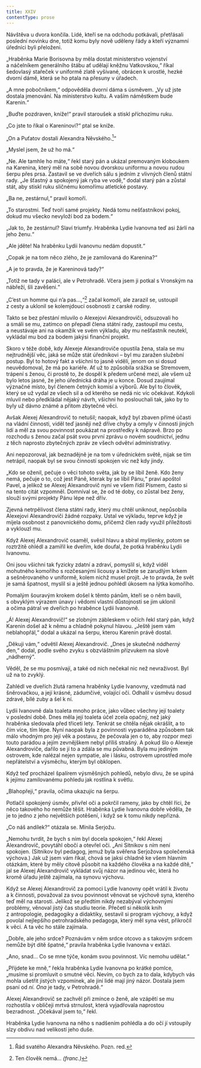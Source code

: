 ```yaml
---
title: XXIV
contentType: prose
---
```


Návštěva u dvora končila. Lidé, kteří se na odchodu potkávali, přetřásali poslední novinku dne, totiž komu byly nově uděleny řády a kteří významní úředníci byli přeloženi.

„Hraběnka Marie Borisovna by měla dostat ministerstvo vojenství a náčelníkem generálního štábu ať udělají kněžnu Vatkovskou,“ říkal šedovlasý stařeček v uniformě zlatě vyšívané, obrácen k urostlé, hezké dvorní dámě, která se ho ptala na přesuny v úřadech.

„A mne pobočníkem,“ odpověděla dvorní dáma s úsměvem. „Vy už jste dostala jmenování. Na ministerstvo kultu. A vaším náměstkem bude Karenin.“

„Buďte pozdraven, kníže!“ pravil staroušek a stiskl příchozímu ruku.

„Co jste to říkal o Kareninovi?“ ptal se kníže.

„On a Puťatov dostali Alexandra Něvského.[^6]“

„Myslel jsem, že už ho má.“

„Ne. Ale tamhle ho máte,“ řekl starý pán a ukázal premovaným kloboukem na Karenina, který měl na sobě novou dvorskou uniformu a novou rudou šerpu přes prsa. Zastavil se ve dveřích sálu s jedním z vlivných členů státní rady. „Je šťastný a spokojený jak ryba ve vodě,“ dodal starý pán a zůstal stát, aby stiskl ruku sličnému komořímu atletické postavy.

„Ba ne, zestárnul,“ pravil komoří.

„To starostmi. Teď tvoří samé projekty. Nedá tomu nešťastníkovi pokoj, dokud mu všecko nevyloží bod za bodem.“

„Jak to, že zestárnul? Slaví triumfy. Hraběnka Lydie Ivanovna teď asi žárlí na jeho ženu.“

„Ale jděte! Na hraběnku Lydii Ivanovnu nedám dopustit.“

„Copak je na tom něco zlého, že je zamilovaná do Karenina?“

„A je to pravda, že je Kareninová tady?“

„Totiž ne tady v paláci, ale v Petrohradě. Včera jsem ji potkal s Vronským na nábřeží, šli zavěšeni.“

„C’est un homme qui n’a pas…,“[^7] začal komoří, ale zarazil se, ustoupil z cesty a uklonil se kolemjdoucí osobnosti z carské rodiny.

Takto se bez přestání mluvilo o Alexejovi Alexandroviči, odsuzovali ho a smáli se mu, zatímco on přepadl člena státní rady, zastoupil mu cestu, a neustávaje ani na okamžik ve svém výkladu, aby mu nešťastník neutekl, vykládal mu bod za bodem jakýsi finanční projekt.

Skoro v téže době, kdy Alexeje Alexandroviče opustila žena, stala se mu nejtrudnější věc, jaká se může stát úředníkovi – byl mu zaražen služební postup. Byl to hotový fakt a všichni to jasně viděli, jenom on si dosud neuvědomoval, že má po kariéře. Ať už to způsobila srážka se Stremovem, trápení s ženou, či prostě to, že dospěl k předem určené mezi, ale všem už bylo letos jasné, že jeho úřednická dráha je u konce. Dosud zaujímal význačné místo, byl členem četných komisí a výborů. Ale byl to člověk, který se už vydal ze všech sil a od kterého se nedá nic víc očekávat. Kdykoli mluvil nebo předkládal nějaký návrh, všichni ho poslouchali tak, jako by to byly už dávno známé a přitom zbytečné věci.

Avšak Alexej Alexandrovič to netušil; naopak, když byl zbaven přímé účasti na vládní činnosti, viděl teď jasněji než dříve chyby a omyly v činnosti jiných lidí a měl za svou povinnost poukázat na prostředky k nápravě. Brzo po rozchodu s ženou začal psát svou první zprávu o novém soudnictví, jednu z těch naprosto zbytečných zpráv ze všech odvětví administrativy.

Ani nepozoroval, jak beznadějně je na tom v úřednickém světě, nijak se tím netrápil, naopak byl se svou činností spokojen víc než kdy jindy.

„Kdo se oženil, pečuje o věci tohoto světa, jak by se líbil ženě. Kdo ženy nemá, pečuje o to, což jest Páně, kterak by se líbil Pánu,“ praví apoštol Pavel, a jelikož se Alexej Alexandrovič nyní ve všem řídil Písmem, často si na tento citát vzpomněl. Domníval se, že od té doby, co zůstal bez ženy, slouží svými projekty Pánu lépe než dřív.

Zjevná netrpělivost člena státní rady, který mu chtěl uniknout, nepůsobila Alexejovi Alexandroviči žádné rozpaky. Ustal ve výkladu, teprve když je míjela osobnost z panovnického domu, přičemž člen rady využil příležitosti a vyklouzl mu.

Když Alexej Alexandrovič osaměl, svěsil hlavu a sbíral myšlenky, potom se roztržitě ohlédl a zamířil ke dveřím, kde doufal, že potká hraběnku Lydii Ivanovnu.

Oni jsou všichni tak fyzicky zdatní a zdraví, pomyslil si, když viděl mohutného komořího s rozčesanými licousy a knížete se zarudlým krkem a sešněrovaného v uniformě, kolem nichž musel projít. Je to pravda, že svět je samá špatnost, myslil si a ještě jednou pohlédl úkosem na lýtka komořího.

Pomalým šouravým krokem došel k těmto pánům, kteří se o něm bavili, s obvyklým výrazem únavy i vědomí vlastní důstojnosti se jim uklonil a očima pátral ve dveřích po hraběnce Lydii Ivanovně.

„Á! Alexej Alexandrovič!“ se zlobným zábleskem v očích řekl starý pán, když Karenin došel až k němu a chladně pokynul hlavou. „Ještě jsem vám neblahopřál,“ dodal a ukázal na šerpu, kterou Karenin právě dostal.

„Děkuji vám,“ odvětil Alexej Alexandrovič. „Dnes je skutečně _nádherný_ den,“ dodal, podle svého zvyku s obzvláštním přízvukem na slově „nádherný“.

Věděl, že se mu posmívají, a také od nich nečekal nic než nevraživost. Byl už na to zvyklý.

Zahlédl ve dveřích žlutá ramena hraběnky Lydie Ivanovny, vze­dmu­tá nad šněrovačkou, a její krásné, zádumčivé, volající oči. Odhalil v úsměvu dosud zdravé, bílé zuby a šel k ní.

Lydii Ivanovně dala toaleta mnoho práce, jako vůbec všechny její toalety v poslední době. Dnes měla její toaleta účel zcela opačný, než jaký hraběnka sledovala před třiceti lety. Tenkrát se chtěla nějak okrášlit, a to čím více, tím lépe. Nyní naopak byla z povinnosti vyparáděna způsobem tak málo vhodným pro její věk a postavu, že pečovala jen o to, aby rozpor mezi touto parádou a jejím zevnějškem nebyl příliš strašný. A pokud šlo o Alexeje Alexandroviče, dařilo se jí to a zdála se mu půvabná. Byla mu jediným ostrovem, kde nalézal nejen sympatie, ale i lásku, ostrovem uprostřed moře nepřátelství a výsměchu, kterým byl obklopen.

Když teď procházel špalírem výsměšných pohledů, nebylo divu, že se upíná k jejímu zamilovanému pohledu jak rostlina k světlu.

„Blahopřeji,“ pravila, očima ukazujíc na šerpu.

Potlačil spokojený úsměv, přivřel oči a pokrčil rameny, jako by chtěl říci, že něco takového ho nemůže těšit. Hraběnka Lydie Ivanovna dobře věděla, že je to jedno z jeho největších potěšení, i když se k tomu nikdy nepřizná.

„Co náš andílek?“ otázala se. Mínila Serjožu.

„Nemohu tvrdit, že bych s ním byl docela spokojen,“ řekl Alexej Alexandrovič, povytáhl obočí a otevřel oči. „Ani Sitnikov s ním není spokojen. (Sitnikov byl pedagog, jemuž byla svěřena Serjožova společenská výchova.) Jak už jsem vám říkal, chová se jaksi chladně ke všem hlavním otázkám, které by měly citově působit na každého člověka a na každé dítě,“ jal se Alexej Alexandrovič vykládat svůj názor na jedinou věc, která ho kromě úřadu ještě zajímala, na synovu výchovu.

Když se Alexej Alexandrovič za pomoci Lydie Ivanovny opět vrátil k životu a k činnosti, považoval za svou povinnost věnovat se výchově syna, kterého teď měl na starosti. Jelikož se předtím nikdy nezabýval výchovnými problémy, věnoval jistý čas studiu teorie. Přečetl si několik knih z antropologie, pedagogiky a didaktiky, sestavil si program výchovy, a když povolal nejlepšího petrohradského pedagoga, který měl syna vést, přikročil k věci. A ta věc ho stále zajímala.

„Dobře, ale jeho srdce? Poznávám v něm srdce otcovo a s takovým srdcem nemůže být dítě špatné,“ pravila hraběnka Lydie Ivanovna v extázi.

„Ano, snad… Co se mne týče, konám svou povinnost. Víc nemohu udělat.“

„Přijdete ke mně,“ řekla hraběnka Lydie Ivanovna po krátké pomlce, „musíme si promluvit o smutné věci. Nevím, co bych za to dala, kdybych vás mohla ušetřit jistých vzpomínek, ale jiní lidé mají jiný názor. Dostala jsem psaní od _ní. Ona_ je tady, v Petrohradě.“

Alexej Alexandrovič se zachvěl při zmínce o ženě, ale vzápětí se mu rozhostila v obličeji mrtvá strnulost, která vyjadřovala naprostou bezradnost. „Očekával jsem to,“ řekl.

Hraběnka Lydie Ivanovna na něho s nadšením pohlédla a do očí jí vstoupily slzy obdivu nad velikostí jeho duše.

  

[^6]: Řád svatého Alexandra Něvského. Pozn. red.

[^7]: Ten člověk nemá... _(franc.)_
